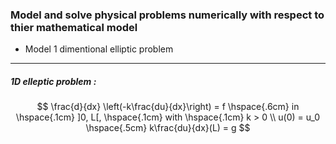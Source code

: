 ### Model and solve physical problems numerically with respect to thier mathematical model
* Model 1 dimentional elliptic problem

__________________________________________________________________

##### 1D elleptic problem : 
$$ \frac{d}{dx} \left(-k\frac{du}{dx}\right) = f \hspace{.6cm} in \hspace{.1cm} ]0, L[, \hspace{.1cm} with \hspace{.1cm} k > 0 \\
u(0) = u_0 \hspace{.5cm} k\frac{du}{dx}(L) = g $$

<script src="https://polyfill.io/v3/polyfill.min.js?features=es6"></script>
<script id="MathJax-script" async src="https://cdn.jsdelivr.net/npm/mathjax@3/es5/tex-mml-chtml.js"></script>